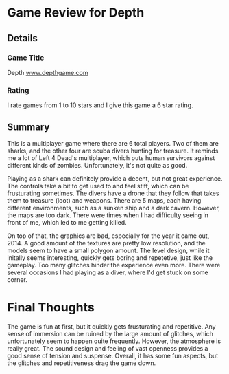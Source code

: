 # Game Review for Depth

## Details

### Game Title
Depth
www.depthgame.com

### Rating
I rate games from 1 to 10 stars and I give this game a 6 star rating.

## Summary
This is a multiplayer game where there are 6 total players. Two of them are sharks, and the other four are scuba divers hunting for treasure. It reminds me a lot of Left 4 Dead's multiplayer, which puts human survivors against different kinds of zombies. Unfortunately, it's not quite as good.

Playing as a shark can definitely provide a decent, but not great experience. The controls take a bit to get used to and feel stiff, which can be frusturating sometimes. The divers have a drone that they follow that takes them to treasure (loot) and weapons. There are 5 maps, each having different environments, such as a sunken ship and a dark cavern. However, the maps are too dark. There were times when I had difficulty seeing in front of me, which led to me getting killed.

On top of that, the graphics are bad, especially for the year it came out, 2014. A good amount of the textures are pretty low resolution, and the models seem to have a small polygon amount. The level design, while it initally seems interesting, quickly gets boring and repetetive, just like the gameplay. Too many glitches hinder the experience even more. There were several occasions I had playing as a diver, where I'd get stuck on some corner.

# Final Thoughts
The game is fun at first, but it quickly gets frusturating and repetitive. Any sense of immersion can be ruined by the large amount of glitches, which unfortunately seem to happen quite frequently. However, the atmosphere is really great. The sound design and feeling of vast openness provides a good sense of tension and suspense. Overall, it has some fun aspects, but the glitches and repetitiveness drag the game down. 
